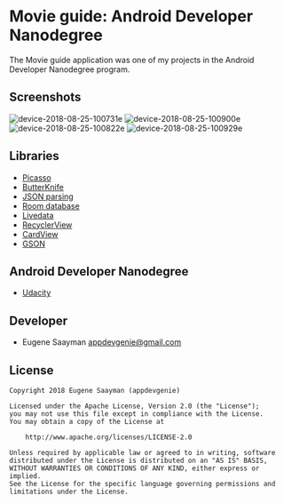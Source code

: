 # Movie guide: Android Developer Nanodegree 

The Movie guide application was one of my projects in the Android Developer Nanodegree program.

## Screenshots

![device-2018-08-25-100731e](https://user-images.githubusercontent.com/39134030/44616632-9035d880-a853-11e8-8900-3239b07dd58e.png)
![device-2018-08-25-100900e](https://user-images.githubusercontent.com/39134030/44616634-90ce6f00-a853-11e8-81d8-567991811e70.png)
![device-2018-08-25-100822e](https://user-images.githubusercontent.com/39134030/44616633-9035d880-a853-11e8-953e-6f835bf61776.png)
![device-2018-08-25-100929e](https://user-images.githubusercontent.com/39134030/44616631-9035d880-a853-11e8-91b0-da5a561b9937.png)

## Libraries

* [Picasso](http://square.github.io/picasso/)
* [ButterKnife](https://github.com/JakeWharton/butterknife)
* [JSON parsing](https://developer.android.com/reference/android/util/JsonReader)
* [Room database](https://developer.android.com/topic/libraries/architecture/room)
* [Livedata](https://developer.android.com/topic/libraries/architecture/livedata)
* [RecyclerView](https://developer.android.com/guide/topics/ui/layout/recyclerview)
* [CardView](https://developer.android.com/guide/topics/ui/layout/cardview)
* [GSON](https://developer.android.com/training/volley/request-custom)

## Android Developer Nanodegree

* [Udacity](https://www.udacity.com/course/android-developer-nanodegree--nd801)

## Developer

* Eugene Saayman appdevgenie@gmail.com

## License

    Copyright 2018 Eugene Saayman (appdevgenie)

    Licensed under the Apache License, Version 2.0 (the "License");
    you may not use this file except in compliance with the License.
    You may obtain a copy of the License at

        http://www.apache.org/licenses/LICENSE-2.0

    Unless required by applicable law or agreed to in writing, software
    distributed under the License is distributed on an "AS IS" BASIS,
    WITHOUT WARRANTIES OR CONDITIONS OF ANY KIND, either express or implied.
    See the License for the specific language governing permissions and
    limitations under the License.
